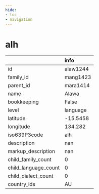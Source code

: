 ```yaml
---
hide:
- toc
- navigation
---
```

# alh
|                      | info     |
|:---------------------|:---------|
| id                   | alaw1244 |
| family_id            | mang1423 |
| parent_id            | mara1414 |
| name                 | Alawa    |
| bookkeeping          | False    |
| level                | language |
| latitude             | -15.5458 |
| longitude            | 134.282  |
| iso639P3code         | alh      |
| description          | nan      |
| markup_description   | nan      |
| child_family_count   | 0        |
| child_language_count | 0        |
| child_dialect_count  | 0        |
| country_ids          | AU       |